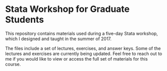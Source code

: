 # Stata Workshop for Graduate Students

<!-- badges: start -->
<!-- badges: end -->

This repository contains materials used during a five-day Stata workshop, which I designed and taught in the summer of 2017. 

The files include a set of lectures, exercises, and answer keys. Some of the lectures and exercises are currently being updated. Feel free to reach out to me if you would like to view or access the full set of materials for this course.

